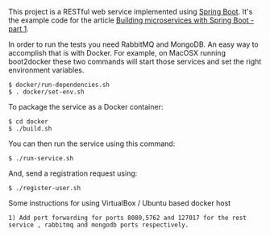 This project is a RESTful web service implemented using [Spring Boot](http://projects.spring.io/spring-boot/).
It's the example code for the article [Building microservices with Spring Boot - part 1](http://plainoldobjects.com/2014/04/01/building-microservices-with-spring-boot-part1/).

In order to run the tests you need RabbitMQ and MongoDB.
An easy way to accomplish that is with Docker.
For example, on MacOSX running boot2docker these two commands will start those services and set the right environment variables.


    $ docker/run-dependencies.sh  
    $ . docker/set-env.sh

To package the service as a Docker container:

    $ cd docker
    $ ./build.sh
    
You can then run the service using this command:

    $ ./run-service.sh
    
And, send a registration request using:

    $ ./register-user.sh
    

Some instructions for using VirtualBox / Ubuntu based docker host
    
    1) Add port forwarding for ports 8080,5762 and 127017 for the rest service , rabbitmq and mongodb ports respectively.




